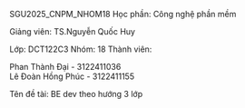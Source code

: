 SGU2025_CNPM_NHOM18 
Học phần: Công nghệ phần mềm

Giảng viên: TS.Nguyễn Quốc Huy

Lớp: DCT122C3
Nhóm: 18
Thành viên:

Phan Thành Đại - 3122411036  
Lê Đoàn Hồng Phúc - 3122411155

Tên đề tài: BE dev theo hướng 3 lớp 

